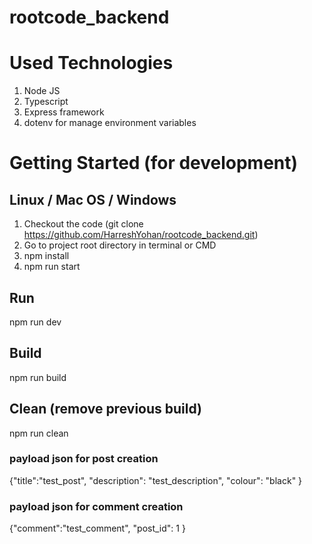 # rootcode_backend

# Used Technologies

1. Node JS
2. Typescript
3. Express framework
4. dotenv for manage environment variables

# Getting Started (for development)

## Linux / Mac OS / Windows

1. Checkout the code (git clone https://github.com/HarreshYohan/rootcode_backend.git)
2. Go to project root directory in terminal or CMD
3. npm install
4. npm run start

## Run

npm run dev

## Build
 
npm run build

## Clean (remove previous build)

npm run clean


### payload json for post creation 
{"title":"test_post",
	"description": "test_description",
	"colour": "black"
}


### payload json for comment creation 
{"comment":"test_comment",
	"post_id": 1
}




